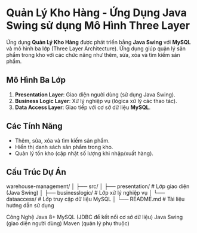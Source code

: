 # Quản Lý Kho Hàng - Ứng Dụng Java Swing sử dụng Mô Hình Three Layer

Ứng dụng **Quản Lý Kho Hàng** được phát triển bằng **Java Swing** với **MySQL** và mô hình ba lớp (Three Layer Architecture). Ứng dụng giúp quản lý sản phẩm trong kho với các chức năng như thêm, sửa, xóa và tìm kiếm sản phẩm.

## Mô Hình Ba Lớp

1. **Presentation Layer**: Giao diện người dùng (sử dụng Java Swing).
2. **Business Logic Layer**: Xử lý nghiệp vụ (lógica xử lý các thao tác).
3. **Data Access Layer**: Giao tiếp với cơ sở dữ liệu **MySQL**.

## Các Tính Năng

- Thêm, sửa, xóa và tìm kiếm sản phẩm.
- Hiển thị danh sách sản phẩm trong kho.
- Quản lý tồn kho (cập nhật số lượng khi nhập/xuất hàng).

## Cấu Trúc Dự Án

warehouse-management/
│
├── src/
│   ├── presentation/        # Lớp giao diện (Java Swing)
│   ├── businesslogic/       # Lớp xử lý nghiệp vụ
│   └── dataaccess/          # Lớp truy cập dữ liệu MySQL
│
└── README.md                # Tài liệu hướng dẫn sử dụng

Công Nghệ
Java 8+
MySQL (JDBC để kết nối cơ sở dữ liệu)
Java Swing (giao diện người dùng)
Maven (quản lý phụ thuộc)
